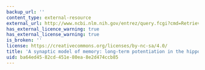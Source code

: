 ```yaml
---
backup_url: ''
content_type: external-resource
external_url: http://www.ncbi.nlm.nih.gov/entrez/query.fcgi?cmd=Retrieve&db=PubMed&list_uids=8421494&dopt=Abstract
has_external_licence_warning: true
has_external_license_warning: true
is_broken: ''
license: https://creativecommons.org/licenses/by-nc-sa/4.0/
title: 'A synaptic model of memory: long-term potentiation in the hippocampus'
uid: ba64ed45-82cd-451e-80ea-8e2d474ccb85
---
```

